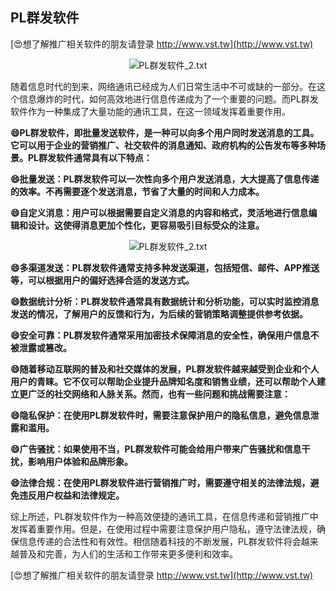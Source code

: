 ## **PL群发软件**

[😍想了解推广相关软件的朋友请登录 http://www.vst.tw](http://www.vst.tw)

 <center><img src="https://vst.tw/MP4/tuiguang/png/0.png" alt="PL群发软件_2.txt"></center>

随着信息时代的到来，网络通讯已经成为人们日常生活中不可或缺的一部分。在这个信息爆炸的时代，如何高效地进行信息传递成为了一个重要的问题。而PL群发软件作为一种集成了大量功能的通讯工具，在这一领域发挥着重要作用。

**😄PL群发软件，即批量发送软件，是一种可以向多个用户同时发送消息的工具。它可以用于企业的营销推广、社交软件的消息通知、政府机构的公告发布等多种场景。PL群发软件通常具有以下特点：**

**😄批量发送：PL群发软件可以一次性向多个用户发送消息，大大提高了信息传递的效率。不再需要逐个发送消息，节省了大量的时间和人力成本。**

**😄自定义消息：用户可以根据需要自定义消息的内容和格式，灵活地进行信息编辑和设计。这使得消息更加个性化，更容易吸引目标受众的注意。**

 <center><img src="https://vst.tw/MP4/tuiguang/png/8.png" alt="PL群发软件_2.txt"></center>

**😄多渠道发送：PL群发软件通常支持多种发送渠道，包括短信、邮件、APP推送等，可以根据用户的偏好选择合适的发送方式。**

**😄数据统计分析：PL群发软件通常具有数据统计和分析功能，可以实时监控消息发送的情况，了解用户的反馈和行为，为后续的营销策略调整提供参考依据。**

**😄安全可靠：PL群发软件通常采用加密技术保障消息的安全性，确保用户信息不被泄露或篡改。**

**😄随着移动互联网的普及和社交媒体的发展，PL群发软件越来越受到企业和个人用户的青睐。它不仅可以帮助企业提升品牌知名度和销售业绩，还可以帮助个人建立更广泛的社交网络和人脉关系。然而，也有一些问题和挑战需要注意：**

**😄隐私保护：在使用PL群发软件时，需要注意保护用户的隐私信息，避免信息泄露和滥用。**

**😄广告骚扰：如果使用不当，PL群发软件可能会给用户带来广告骚扰和信息干扰，影响用户体验和品牌形象。**

**😄法律合规：在使用PL群发软件进行营销推广时，需要遵守相关的法律法规，避免违反用户权益和法律规定。**

综上所述，PL群发软件作为一种高效便捷的通讯工具，在信息传递和营销推广中发挥着重要作用。但是，在使用过程中需要注意保护用户隐私，遵守法律法规，确保信息传递的合法性和有效性。相信随着科技的不断发展，PL群发软件将会越来越普及和完善，为人们的生活和工作带来更多便利和效率。

[😍想了解推广相关软件的朋友请登录 http://www.vst.tw](http://www.vst.tw)



